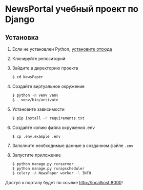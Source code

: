# NewsPortal учебный проект по Django

## Установка


1. Если не установлен Python, [установите отсюда](https://www.python.org/downloads/)

2. Клонируйте репозиторий

3. Зайдите  в директорию проекта

   ```bash
   $ cd NewsPaper
   ```

4. Создайте виртуальное окружение

   ```bash
   $ python -m venv venv
   $ . venv/bin/activate
   ```

5. Установите зависимости

   ```bash
   $ pip install -r requirements.txt
   ```

6. Создайте копию файла окружения .env

   ```bash
   $ cp .env.example .env
   ```

7. Заполните необходимые данные в созданном файле `.env`

8. Запустите приложение

   ```bash
   $ python manage.py runserver 
   $ python manage.py runapscheduler 
   $ celery -A NewsPaper worker -l INFO
   ```

Доступ к порталу будет по ссылке [http://localhost:8000](http://localhost:8000)!


